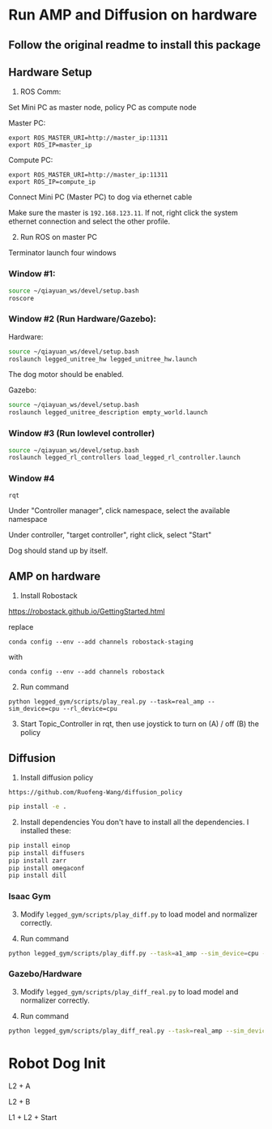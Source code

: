 # Run AMP and Diffusion on hardware #

## Follow the original readme to install this package

## Hardware Setup
1. ROS Comm: 

Set Mini PC as master node, policy PC as compute node

Master PC: 
```
export ROS_MASTER_URI=http://master_ip:11311
export ROS_IP=master_ip
```

Compute PC: 
```
export ROS_MASTER_URI=http://master_ip:11311
export ROS_IP=compute_ip
```


Connect Mini PC (Master PC) to dog via ethernet cable

Make sure the master is `192.168.123.11`. If not, right click the system ethernet connection and select the other profile.


2. Run ROS on master PC

Terminator launch four windows

### Window #1:

```bash
source ~/qiayuan_ws/devel/setup.bash
roscore
```

### Window #2 (Run Hardware/Gazebo):

Hardware: 

```bash
source ~/qiayuan_ws/devel/setup.bash
roslaunch legged_unitree_hw legged_unitree_hw.launch
```

The dog motor should be enabled.

Gazebo: 
```bash
source ~/qiayuan_ws/devel/setup.bash
roslaunch legged_unitree_description empty_world.launch
```

### Window #3 (Run lowlevel controller)

```bash
source ~/qiayuan_ws/devel/setup.bash
roslaunch legged_rl_controllers load_legged_rl_controller.launch
```

### Window #4

```bash
rqt
```

Under "Controller manager", click namespace, select the available namespace

Under controller, "target controller", right click, select "Start"

Dog should stand up by itself.



## AMP on hardware
1. Install Robostack

https://robostack.github.io/GettingStarted.html

replace 
```
conda config --env --add channels robostack-staging
```

with 
```
conda config --env --add channels robostack
```

2. Run command

```
python legged_gym/scripts/play_real.py --task=real_amp --sim_device=cpu --rl_device=cpu
```

3. Start Topic_Controller in rqt, then use joystick to turn on (A) / off (B) the policy

## Diffusion


1. Install diffusion policy

```https://github.com/Ruofeng-Wang/diffusion_policy```


```bash
pip install -e .
```

2. Install dependencies
You don't have to install all the dependencies. I installed these: 

```bash
pip install einop
pip install diffusers
pip install zarr
pip install omegaconf
pip install dill
```

### Isaac Gym

3. Modify ```legged_gym/scripts/play_diff.py``` to load model and normalizer correctly. 

4. Run command

```bash
python legged_gym/scripts/play_diff.py --task=a1_amp --sim_device=cpu --rl_device=cpu
```

### Gazebo/Hardware

3. Modify ```legged_gym/scripts/play_diff_real.py``` to load model and normalizer correctly. 

4. Run command

```bash
python legged_gym/scripts/play_diff_real.py --task=real_amp --sim_device=cpu --rl_device=cpu
```


# Robot Dog Init

L2 + A

L2 + B

L1 + L2 + Start

